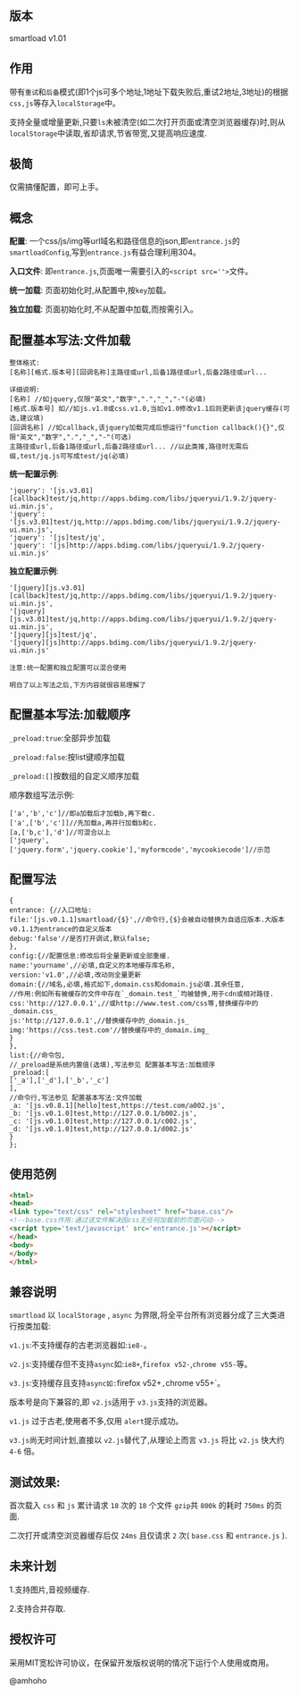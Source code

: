 ## 版本

smartload v1.01

## 作用

带有`重试`和`后备`模式(即1个js可多个地址,1地址下载失败后,重试2地址,3地址)的根据`css,js`等存入`localStorage`中。

支持全量或增量更新,只要`ls`未被清空(如二次打开页面或清空浏览器缓存)时,则从`localStorage`中读取,省却请求,节省带宽,又提高响应速度.

## 极简

仅需搞懂配置，即可上手。

## 概念

**配置**: 一个css/js/img等url域名和路径信息的json,即`entrance.js`的`smartloadConfig`,写到`entrance.js`有益合理利用304。

**入口文件**: 即`entrance.js`,页面唯一需要引入的`<script src=''>`文件。

**统一加载**: 页面初始化时,从配置中,按`key`加载。

**独立加载**: 页面初始化时,不从配置中加载,而按需引入。

## 配置基本写法:文件加载

```
整体格式:
[名称][格式.版本号][回调名称]主路径或url,后备1路径或url,后备2路径或url...

详细说明:
[名称] //如jquery,仅限"英文","数字",".","_","-"(必填)
[格式.版本号] 如//如js.v1.0或css.v1.0,当如v1.0修改v1.1后则更新该jquery缓存(可选,建议填)
[回调名称] //如callback,该jquery加载完成后想运行"function callback(){}",仅限"英文","数字",".","_","-"(可选)
主路径或url,后备1路径或url,后备2路径或url... //以此类推,路径时无需后缀,test/jq.js可写成test/jq(必填)
```

**统一配置示例**:
```
'jquery': '[js.v3.01][callback]test/jq,http://apps.bdimg.com/libs/jqueryui/1.9.2/jquery-ui.min.js',
'jquery': '[js.v3.01]test/jq,http://apps.bdimg.com/libs/jqueryui/1.9.2/jquery-ui.min.js',
'jquery': '[js]test/jq',
'jquery': '[js]http://apps.bdimg.com/libs/jqueryui/1.9.2/jquery-ui.min.js'
```

**独立配置示例**:
```
'[jquery][js.v3.01][callback]test/jq,http://apps.bdimg.com/libs/jqueryui/1.9.2/jquery-ui.min.js',
'[jquery][js.v3.01]test/jq,http://apps.bdimg.com/libs/jqueryui/1.9.2/jquery-ui.min.js',
'[jquery][js]test/jq',
'[jquery][js]http://apps.bdimg.com/libs/jqueryui/1.9.2/jquery-ui.min.js'
```

`注意:统一配置和独立配置可以混合使用`

`明白了以上写法之后,下方内容就很容易理解了`


## 配置基本写法:加载顺序

`_preload:true`:全部异步加载

`_preload:false`:按list键顺序加载

`_preload:[]`按数组的自定义顺序加载

顺序数组写法示例:
```
['a','b','c']//即a加载后才加载b,再下载c.
['a',['b','c']]//先加载a,再并行加载b和c.
[a,['b,c'],'d']//可混合以上
['jquery',['jquery.form','jquery.cookie'],'myformcode','mycookiecode']//示范
```

## 配置写法

```
{
entrance: {//入口地址:
file:'[js.v0.1.1]smartload/{$}',//命令行,{$}会被自动替换为自适应版本.大版本v0.1.1为entrance的自定义版本
debug:'false'//是否打开调试,默认false;
},
config:{//配置信息:修改后将全量更新或全部重缓.
name:'yourname',//必填,自定义的本地缓存库名称,
version:'v1.0',//必填,改动则全量更新
domain:{//域名,必填,格式如下,domain.css和domain.js必填.其余任意,
//作用:例如所有被缓存的文件中存在`_domain.test_`均被替换,用于cdn或相对路径.
css:'http://127.0.0.1',//或http://www.test.com/css等,替换缓存中的_domain.css_
js:'http://127.0.0.1',//替换缓存中的_domain.js_
img:'https://css.test.com'//替换缓存中的_domain.img_
}
},
list:{//命令包,
//_preload是系统内置值(选填),写法参见 配置基本写法:加载顺序
_preload:[
['_a'],['_d'],['_b','_c']
],
//命令行,写法参见 配置基本写法:文件加载
_a: '[js.v0.8.1][hello]test,https://test.com/a002.js',
_b: '[js.v0.1.0]test,http://127.0.0.1/b002.js',
_c: '[js.v0.1.0]test,http://127.0.0.1/c002.js',
_d: '[js.v0.1.0]test,http://127.0.0.1/d002.js'
}
};
```

## 使用范例

```html
<html>
<head>
<link type="text/css" rel="stylesheet" href="base.css"/>
<!--base.css作用:通过该文件解决因css无任何加载前的页面闪动-->
<script type='text/javascript' src='entrance.js'></script>
</head>
<body>
</body>
</html>
```

## 兼容说明

`smartload` 以 `localStorage` , `async` 为界限,将全平台所有浏览器分成了三大类进行按类加载:

`v1.js`:不支持缓存的古老浏览器如:`ie8-`。

`v2.js`:支持缓存但不支持`async`如:`ie8+`,`firefox v52-`,`chrome v55-`等。

`v3.js`:支持缓存且支持`async如:`firefox v52+`,`chrome v55+`。

版本号是向下兼容的,即 `v2.js`适用于 `v3.js`支持的浏览器。

 `v1.js` 过于古老,使用者不多,仅用 `alert`提示成功。
 
 `v3.js`尚无时间计划,直接以 `v2.js`替代了,从理论上而言 `v3.js` 将比 `v2.js` 快大约 `4-6` 倍。

## 测试效果:

首次载入 `css` 和 `js` 累计请求 `18` 次的 `18` 个文件 `gzip`共 `800k` 的耗时 `750ms` 的页面.

二次打开或清空浏览器缓存后仅 `24ms` 且仅请求 `2` 次( `base.css` 和 `entrance.js` ).

## 未来计划

1.支持图片,音视频缓存.

2.支持合并存取.

## 授权许可

采用MIT宽松许可协议，在保留开发版权说明的情况下运行个人使用或商用。

@amhoho